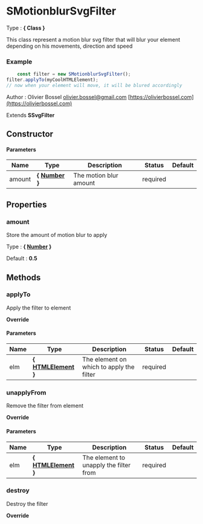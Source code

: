 # SMotionblurSvgFilter

<!-- @namespace: sugar.js.filter.SMotionblurSvgFilter -->

Type : **{ Class }**


This class represent a motion blur svg filter that will blur your
element depending on his movements, direction and speed


### Example
```js
	const filter = new SMotionblurSvgFilter();
filter.applyTo(myCoolHTMLElement);
// now when your element will move, it will be blured accordingly
```
Author : Olivier Bossel [olivier.bossel@gmail.com](mailto:olivier.bossel@gmail.com) [https://olivierbossel.com](https://olivierbossel.com)

Extends **SSvgFilter**


## Constructor


#### Parameters
Name  |  Type  |  Description  |  Status  |  Default
------------  |  ------------  |  ------------  |  ------------  |  ------------
amount  |  **{ [Number](https://developer.mozilla.org/fr/docs/Web/JavaScript/Reference/Objets_globaux/Number) }**  |  The motion blur amount  |  required  |





## Properties


### amount

Store the amount of motion blur to apply

Type : **{ [Number](https://developer.mozilla.org/fr/docs/Web/JavaScript/Reference/Objets_globaux/Number) }**

Default : **0.5**


## Methods


### applyTo

Apply the filter to element

**Override**


#### Parameters
Name  |  Type  |  Description  |  Status  |  Default
------------  |  ------------  |  ------------  |  ------------  |  ------------
elm  |  **{ [HTMLElement](https://developer.mozilla.org/fr/docs/Web/API/HTMLElement) }**  |  The element on which to apply the filter  |  required  |


### unapplyFrom

Remove the filter from element

**Override**


#### Parameters
Name  |  Type  |  Description  |  Status  |  Default
------------  |  ------------  |  ------------  |  ------------  |  ------------
elm  |  **{ [HTMLElement](https://developer.mozilla.org/fr/docs/Web/API/HTMLElement) }**  |  The element to unapply the filter from  |  required  |


### destroy

Destroy the filter

**Override**